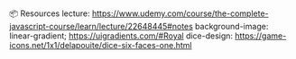

📦 Resources
lecture: https://www.udemy.com/course/the-complete-javascript-course/learn/lecture/22648445#notes
background-image: linear-gradient; https://uigradients.com/#Royal
dice-design: https://game-icons.net/1x1/delapouite/dice-six-faces-one.html
